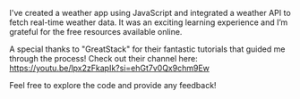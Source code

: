 I've created a weather app using JavaScript and integrated a weather API to fetch real-time weather data. It was an exciting learning experience and I’m grateful for the free resources available online.

A special thanks to "GreatStack" for their fantastic tutorials that guided me through the process! Check out their channel here: https://youtu.be/lpx2zFkapIk?si=ehGt7v0Qx9chm9Ew

Feel free to explore the code and provide any feedback!
